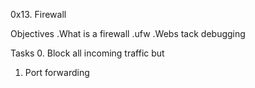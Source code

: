 0x13. Firewall

Objectives
.What is a firewall
.ufw
.Webs tack debugging

Tasks
0. Block all incoming traffic but
1. Port forwarding
